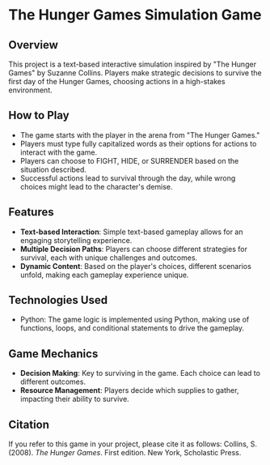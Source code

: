 # The Hunger Games Simulation Game

## Overview
This project is a text-based interactive simulation inspired by "The Hunger Games" by Suzanne Collins. Players make strategic decisions to survive the first day of the Hunger Games, choosing actions in a high-stakes environment.

## How to Play
- The game starts with the player in the arena from "The Hunger Games."
- Players must type fully capitalized words as their options for actions to interact with the game.
- Players can choose to FIGHT, HIDE, or SURRENDER based on the situation described.
- Successful actions lead to survival through the day, while wrong choices might lead to the character's demise.

## Features
- **Text-based Interaction**: Simple text-based gameplay allows for an engaging storytelling experience.
- **Multiple Decision Paths**: Players can choose different strategies for survival, each with unique challenges and outcomes.
- **Dynamic Content**: Based on the player's choices, different scenarios unfold, making each gameplay experience unique.

## Technologies Used
- Python: The game logic is implemented using Python, making use of functions, loops, and conditional statements to drive the gameplay.

## Game Mechanics
- **Decision Making**: Key to surviving in the game. Each choice can lead to different outcomes.
- **Resource Management**: Players decide which supplies to gather, impacting their ability to survive.

## Citation
If you refer to this game in your project, please cite it as follows:
Collins, S. (2008). *The Hunger Games*. First edition. New York, Scholastic Press.
